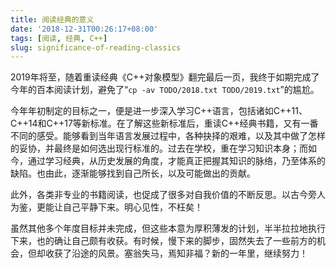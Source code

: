```yaml
---
title: 阅读经典的意义
date: '2018-12-31T00:26:17+08:00'
tags: [阅读, 经典, C++]
slug: significance-of-reading-classics
---
```


2019年将至，随着重读经典《C++对象模型》翻完最后一页，我终于如期完成了今年的百本阅读计划，避免了“`cp -av TODO/2018.txt TODO/2019.txt`”的尴尬。

今年年初制定的目标之一，便是进一步深入学习C++语言，包括诸如C++11、C++14和C++17等新标准。在了解这些新标准后，重读C++经典书籍，又有一番不同的感受。能够看到当年语言发展过程中，各种抉择的艰难，以及其中做了怎样的妥协，并最终是如何选出现行标准的。过去在学校，重在学习知识本身；而如今，通过学习经典，从历史发展的角度，才能真正把握其知识的脉络，乃至体系的缺陷。也由此，逐渐能够找到自己所长，以及可能做出的贡献。

此外，各类非专业的书籍阅读，也促成了很多对自我价值的不断反思。以古今旁人为鉴，更能让自己平静下来。明心见性，不枉矣！

虽然其他多个年度目标并未完成，但这些本意为厚积薄发的计划，半半拉拉地执行下来，也的确让自己颇有收获。有时候，慢下来的脚步，固然失去了一些前方的机会，但却收获了沿途的风景。塞翁失马，焉知非福？新的一年里，继续努力！
